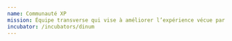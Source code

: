```yaml
---
name: Communauté XP
mission: Équipe transverse qui vise à améliorer l’expérience vécue par les membres de la communauté Beta.gouv.
incubator: /incubators/dinum
---
```

